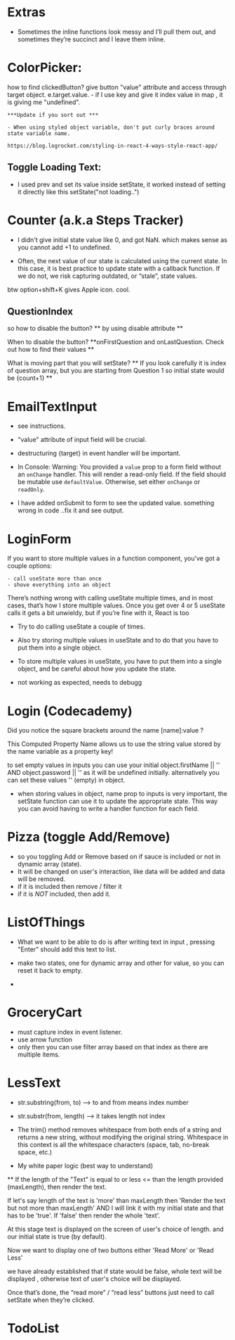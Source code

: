 # Extras
- Sometimes the inline functions look messy and I’ll pull them out, and sometimes they’re succinct and I leave them inline.

# ColorPicker:
how to find clickedButton? 
    give button "value" attribute and access through target object. e.target.value.
    - if I use key and give it index value in map , it is giving me "undefined".

    ***Update if you sort out ***

    - When using styled object variable, don't put curly braces around state variable name. 

    https://blog.logrocket.com/styling-in-react-4-ways-style-react-app/


## Toggle Loading Text:

- I used prev and set its value inside setState, it worked instead of setting it directly like this setState("not loading..")

# Counter (a.k.a Steps Tracker)
- I didn't give initial state value like 0, and got NaN. which makes sense as you cannot add +1 to undefined.

- Often, the next value of our state is calculated using the current state. In this case, it is best practice to update state with a callback function. If we do not, we risk capturing outdated, or “stale”, state values. 

btw option+shift+K gives Apple icon. cool.

## QuestionIndex
so how to disable the button? ** by using disable attribute **

When to disable the button? **onFirstQuestion and onLastQuestion. Check out how to find their values ** 

What is moving part that you will setState? ** If you look carefully it is index of question array, but you are starting from Question 1 so initial state would be {count+1} **

# EmailTextInput

- see instructions. 
- "value" attribute of input field will be crucial.
- destructuring {target} in event handler will be important.

- In Console: Warning: You provided a `value` prop to a form field without an `onChange` handler. This will render a read-only field. If the field should be mutable use `defaultValue`. Otherwise, set either `onChange` or `readOnly`.

- I have added onSubmit to form to see the updated value. something wrong in code ..fix it and see output.

# LoginForm

If you want to store multiple values in a function component, you’ve got a couple options:

    - call useState more than once
    - shove everything into an object

There’s nothing wrong with calling useState multiple times, and in most cases, that’s how I store multiple values. Once you get over 4 or 5 useState calls it gets a bit unwieldy, but if you’re fine with it, React is too

- Try to do calling useState a couple of times.
- Also try storing multiple values in useState and to do that you have to put them into a single object.

- To store multiple values in useState, you have to put them into a single object, and be careful about how you update the state. 

- not working as expected, needs to debugg

# Login (Codecademy)

Did you notice the square brackets around the name [name]:value ? 

This Computed Property Name allows us to use the string value stored by the name variable as a property key! 

to set empty values in inputs you can use your initial object.firstName || '' AND object.password || '' as it will be undefined initially. alternatively you can set these values '' (empty) in object.

- when storing values in object, name prop to inputs is very important, the setState function can use it to update the appropriate state. This way you can avoid having to write a handler function for each field.

# Pizza (toggle Add/Remove)

- so you toggling Add or Remove based on if sauce is included or not in dynamic array (state). 
- It will be changed on user's interaction, like data will be added and data will be removed.
- if it is included then remove / filter it
- if it is *NOT* included, then add it. 

# ListOfThings

- What we want to be able to do is after writing text in input , pressing "Enter" should add this text to list. 

- make two states, one for dynamic array and other for value, so you can reset it back to empty. 

- 


# GroceryCart 
- must capture index in event listener.
- use arrow function 
- only then you can use filter array based on that index as there are multiple items.

# LessText

- str.substring(from, to) --> to and from means index number

- str.substr(from, length) --> it takes length not index

- The trim() method removes whitespace from both ends of a string and returns a new string, without modifying the original string. Whitespace in this context is all the whitespace characters (space, tab, no-break space, etc.)

- My white paper logic (best way to understand)

** If the length of the "Text" is equal to or less <= than 
the length provided (maxLength), then render the text.

If let's say length of the text is 'more' than maxLength then 'Render the text but not more than maxLength' AND I will link it with my initial state and that has to be 'true'. If 'false' then render the whole 'text'.

At this stage text is displayed on the screen of user's choice of length. and our initial state is true (by default).

Now we want to display one of two buttons either 
'Read More' or 
'Read Less'

we have already established that if state would be false, whole text will be displayed , otherwise text of user's choice will be displayed.


Once that’s done, the “read more” / “read less” buttons just need to call setState when they’re clicked.



# TodoList








